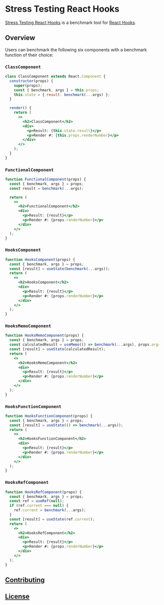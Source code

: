 # Stress Testing React Hooks

[Stress Testing React Hooks](https://www.matthiasjenny.com/stress-hooks/) is a benchmark tool for [React Hooks](https://reactjs.org/docs/hooks-intro.html).

## Overview

Users can benchmark the following six components with a benchmark function of their choice:

### `ClassComponent`

```jsx
class ClassComponent extends React.Component {
  constructor(props) {
    super(props);
    const { benchmark, args } = this.props;
    this.state = { result: benchmark(...args) };
  }

  render() {
    return (
      <>
        <h2>ClassComponent</h2>
        <div>
          <p>Result: {this.state.result}</p>
          <p>Render #: {this.props.renderNumber}</p>
        </div>
      </>
    );
  }
}
```

### `FunctionalComponent`

```jsx
function FunctionalComponent(props) {
  const { benchmark, args } = props;
  const result = benchmark(...args);

  return (
    <>
      <h2>FunctionalComponent</h2>
      <div>
        <p>Result: {result}</p>
        <p>Render #: {props.renderNumber}</p>
      </div>
    </>
  );
}
```

### `HooksComponent`

```jsx
function HooksComponent(props) {
  const { benchmark, args } = props;
  const [result] = useState(benchmark(...args));
  return (
    <>
      <h2>HooksComponent</h2>
      <div>
        <p>Result: {result}</p>
        <p>Render #: {props.renderNumber}</p>
      </div>
    </>
  );
}
```

### `HooksMemoComponent`

```jsx
function HooksMemoComponent(props) {
  const { benchmark, args } = props;
  const calculatedResult = useMemo(() => benchmark(...args), props.args);
  const [result] = useState(calculatedResult);
  return (
    <>
      <h2>HooksMemoComponent</h2>
      <div>
        <p>Result: {result}</p>
        <p>Render #: {props.renderNumber}</p>
      </div>
    </>
  );
}
```

### `HooksFunctionComponent`

```jsx
function HooksFunctionComponent(props) {
  const { benchmark, args } = props;
  const [result] = useState(() => benchmark(...args));
  return (
    <>
      <h2>HooksFunctionComponent</h2>
      <div>
        <p>Result: {result}</p>
        <p>Render #: {props.renderNumber}</p>
      </div>
    </>
  );
}
```

### `HooksRefComponent`

```jsx
function HooksRefComponent(props) {
  const { benchmark, args } = props;
  const ref = useRef(null);
  if (ref.current === null) {
    ref.current = benchmark(...args);
  }
  const [result] = useState(ref.current);
  return (
    <>
      <h2>HooksRefComponent</h2>
      <div>
        <p>Result: {result}</p>
        <p>Render #: {props.renderNumber}</p>
      </div>
    </>
  );
}
```

## [Contributing](./CONTRIBUTING.md)

## [License](./LICENSE)
